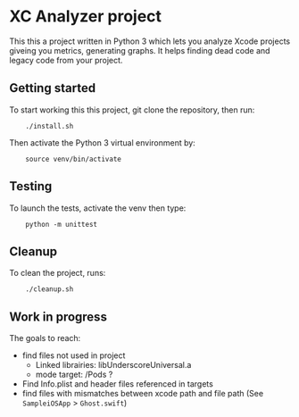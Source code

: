 # XC Analyzer project

This this a project written in Python 3 which lets you analyze Xcode projects giveing you metrics, generating graphs. It helps finding dead code and legacy code from your project.

## Getting started

To start working this this project, git clone the repository, then run:

        ./install.sh

Then activate the Python 3 virtual environment by:

        source venv/bin/activate

## Testing

To launch the tests, activate the venv then type:

        python -m unittest

## Cleanup

To clean the project, runs:

        ./cleanup.sh

## Work in progress

The goals to reach:

- find files not used in project
  - Linked librairies: libUnderscoreUniversal.a
  - mode target: /Pods ?
- Find Info.plist and header files referenced in targets
- find files with mismatches between xcode path and file path (See `SampleiOSApp` > `Ghost.swift`)
